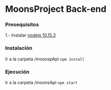# MoonsProject Back-end

### Presequisitos
1.- Instalar [nodejs 10.15.3](https://nodejs.org/es/)

### Instalación
Ir a la carpeta /moonspApi `npm install`

### Ejecución
Ir a la carpeta /moonsApi `npm start`
